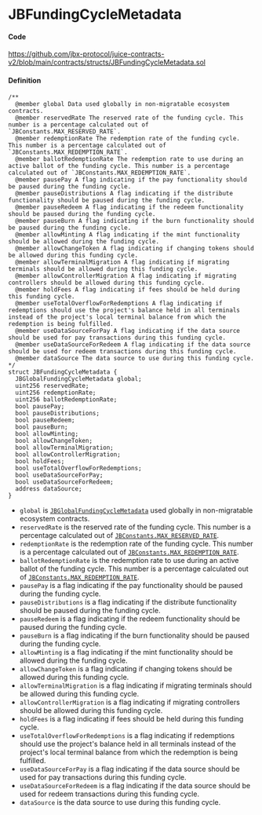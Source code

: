 # JBFundingCycleMetadata

#### Code

https://github.com/jbx-protocol/juice-contracts-v2/blob/main/contracts/structs/JBFundingCycleMetadata.sol

#### Definition

```
/**
  @member global Data used globally in non-migratable ecosystem contracts.
  @member reservedRate The reserved rate of the funding cycle. This number is a percentage calculated out of `JBConstants.MAX_RESERVED_RATE`.
  @member redemptionRate The redemption rate of the funding cycle. This number is a percentage calculated out of `JBConstants.MAX_REDEMPTION_RATE`.
  @member ballotRedemptionRate The redemption rate to use during an active ballot of the funding cycle. This number is a percentage calculated out of `JBConstants.MAX_REDEMPTION_RATE`.
  @member pausePay A flag indicating if the pay functionality should be paused during the funding cycle.
  @member pauseDistributions A flag indicating if the distribute functionality should be paused during the funding cycle.
  @member pauseRedeem A flag indicating if the redeem functionality should be paused during the funding cycle.
  @member pauseBurn A flag indicating if the burn functionality should be paused during the funding cycle.
  @member allowMinting A flag indicating if the mint functionality should be allowed during the funding cycle.
  @member allowChangeToken A flag indicating if changing tokens should be allowed during this funding cycle.
  @member allowTerminalMigration A flag indicating if migrating terminals should be allowed during this funding cycle.
  @member allowControllerMigration A flag indicating if migrating controllers should be allowed during this funding cycle.
  @member holdFees A flag indicating if fees should be held during this funding cycle.
  @member useTotalOverflowForRedemptions A flag indicating if redemptions should use the project's balance held in all terminals instead of the project's local terminal balance from which the redemption is being fulfilled.
  @member useDataSourceForPay A flag indicating if the data source should be used for pay transactions during this funding cycle.
  @member useDataSourceForRedeem A flag indicating if the data source should be used for redeem transactions during this funding cycle.
  @member dataSource The data source to use during this funding cycle.
*/
struct JBFundingCycleMetadata {
  JBGlobalFundingCycleMetadata global;
  uint256 reservedRate;
  uint256 redemptionRate;
  uint256 ballotRedemptionRate;
  bool pausePay;
  bool pauseDistributions;
  bool pauseRedeem;
  bool pauseBurn;
  bool allowMinting;
  bool allowChangeToken;
  bool allowTerminalMigration;
  bool allowControllerMigration;
  bool holdFees;
  bool useTotalOverflowForRedemptions;
  bool useDataSourceForPay;
  bool useDataSourceForRedeem;
  address dataSource;
}
```

* `global` is [`JBGlobalFundingCycleMetadata`](/docs/v4/deprecated/v2/data-structures/jbglobalfundingcyclemetadata.md) used globally in non-migratable ecosystem contracts.
* `reservedRate` is the reserved rate of the funding cycle. This number is a percentage calculated out of [`JBConstants.MAX_RESERVED_RATE`](/docs/v4/deprecated/v2/libraries/jbconstants.md).
* `redemptionRate` is the redemption rate of the funding cycle. This number is a percentage calculated out of [`JBConstants.MAX_REDEMPTION_RATE`](/docs/v4/deprecated/v2/libraries/jbconstants.md).
* `ballotRedemptionRate` is the redemption rate to use during an active ballot of the funding cycle. This number is a percentage calculated out of [`JBConstants.MAX_REDEMPTION_RATE`](/docs/v4/deprecated/v2/libraries/jbconstants.md).
* `pausePay` is a flag indicating if the pay functionality should be paused during the funding cycle.
* `pauseDistributions` is a flag indicating if the distribute functionality should be paused during the funding cycle.
* `pauseRedeem` is a flag indicating if the redeem functionality should be paused during the funding cycle.
* `pauseBurn` is a flag indicating if the burn functionality should be paused during the funding cycle.
* `allowMinting` is a flag indicating if the mint functionality should be allowed during the funding cycle.
* `allowChangeToken` is a flag indicating if changing tokens should be allowed during this funding cycle.
* `allowTerminalMigration` is a flag indicating if migrating terminals should be allowed during this funding cycle.
* `allowControllerMigration` is a flag indicating if migrating controllers should be allowed during this funding cycle.
* `holdFees` is a flag indicating if fees should be held during this funding cycle.
* `useTotalOverflowForRedemptions` is a flag indicating if redemptions should use the project's balance held in all terminals instead of the project's local terminal balance from which the redemption is being fulfilled.
* `useDataSourceForPay` is a flag indicating if the data source should be used for pay transactions during this funding cycle.
* `useDataSourceForRedeem` is a flag indicating if the data source should be used for redeem transactions during this funding cycle.
* `dataSource` is the data source to use during this funding cycle.